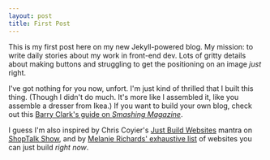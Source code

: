 ```yaml
---
layout: post
title: First Post
---
```


This is my first post here on my new Jekyll-powered blog. My mission: to write daily stories about my work in front-end dev. Lots of gritty details about making buttons and struggling to get the positioning on an image *just* right.

I've got nothing for you now, unfort. I'm just kind of thrilled that I built this thing. (Though I didn't do much. It's more like I assembled it, like you assemble a dresser from Ikea.) If you want to build your own blog, check out this [Barry Clark's guide on *Smashing Magazine*](https://www.smashingmagazine.com/2014/08/build-blog-jekyll-github-pages/).

I guess I'm also inspired by Chris Coyier's [Just Build Websites](http://justbuildwebsites.com/) mantra on [ShopTalk Show](http://shoptalkshow.com/), and by [Melanie Richards' exhaustive list](https://github.com/melanierichards/just-build-websites) of websites you can just build *right now*.